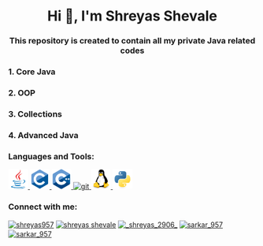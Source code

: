 <h1 align="center">Hi 👋, I'm Shreyas Shevale</h1>
<h3 align="center">This repository is created to contain all my private Java related codes</h3>
<h3 align="left">1. Core Java</h3>
<h3 align="left">2. OOP</h3>
<h3 align="left">3. Collections</h3>
<h3 align="left">4. Advanced Java</h3>


<h3 align="left">Languages and Tools:</h3>
<p align="left"> <a href="https://www.java.com" target="_blank" rel="noreferrer"> <img src="https://raw.githubusercontent.com/devicons/devicon/master/icons/java/java-original.svg" alt="java" width="40" height="40"/> </a> <a href="https://www.cprogramming.com/" target="_blank" rel="noreferrer"> <img src="https://raw.githubusercontent.com/devicons/devicon/master/icons/c/c-original.svg" alt="c" width="40" height="40"/> </a> <a href="https://www.w3schools.com/cpp/" target="_blank" rel="noreferrer"> <img src="https://raw.githubusercontent.com/devicons/devicon/master/icons/cplusplus/cplusplus-original.svg" alt="cplusplus" width="40" height="40"/> </a> <a href="https://git-scm.com/" target="_blank" rel="noreferrer"> <img src="https://www.vectorlogo.zone/logos/git-scm/git-scm-icon.svg" alt="git" width="40" height="40"/> </a>  <a href="https://www.linux.org/" target="_blank" rel="noreferrer"> <img src="https://raw.githubusercontent.com/devicons/devicon/master/icons/linux/linux-original.svg" alt="linux" width="40" height="40"/> </a> <a href="https://www.python.org" target="_blank" rel="noreferrer"> <img src="https://raw.githubusercontent.com/devicons/devicon/master/icons/python/python-original.svg" alt="python" width="40" height="40"/> </a> </p>

<h3 align="left">Connect with me:</h3>
<p align="left">
<a href="https://dev.to/shreyas957" target="blank"><img align="center" src="https://raw.githubusercontent.com/rahuldkjain/github-profile-readme-generator/master/src/images/icons/Social/devto.svg" alt="shreyas957" height="30" width="40" /></a>
<a href="https://linkedin.com/in/shreyas shevale" target="blank"><img align="center" src="https://raw.githubusercontent.com/rahuldkjain/github-profile-readme-generator/master/src/images/icons/Social/linked-in-alt.svg" alt="shreyas shevale" height="30" width="40" /></a>
<a href="https://instagram.com/_shreyas_2906_" target="blank"><img align="center" src="https://raw.githubusercontent.com/rahuldkjain/github-profile-readme-generator/master/src/images/icons/Social/instagram.svg" alt="_shreyas_2906_" height="30" width="40" /></a>
<a href="https://www.codechef.com/users/sarkar_957" target="blank"><img align="center" src="https://cdn.jsdelivr.net/npm/simple-icons@3.1.0/icons/codechef.svg" alt="sarkar_957" height="30" width="40" /></a>
<a href="https://www.leetcode.com/sarkar_957" target="blank"><img align="center" src="https://raw.githubusercontent.com/rahuldkjain/github-profile-readme-generator/master/src/images/icons/Social/leet-code.svg" alt="sarkar_957" height="30" width="40" /></a>
</p>
